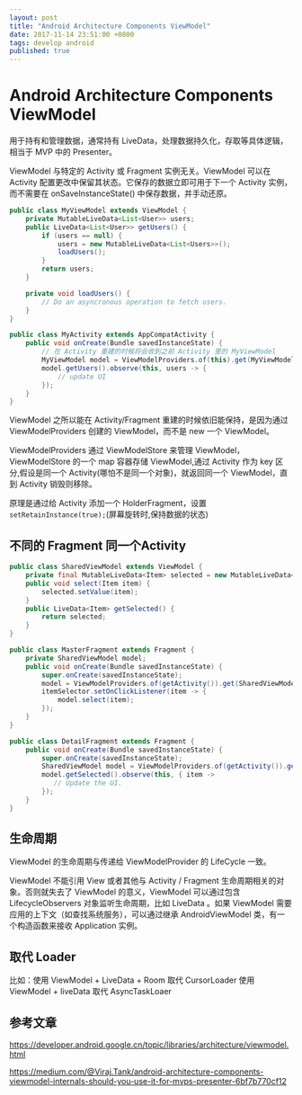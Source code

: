 ```yaml
---
layout: post
title: "Android Architecture Components ViewModel"
date: 2017-11-14 23:51:00 +0800
tags: develop android
published: true
---
```

# Android Architecture Components ViewModel

用于持有和管理数据，通常持有 LiveData，处理数据持久化，存取等具体逻辑， 相当于 MVP 中的 Presenter。

ViewModel 与特定的 Activity 或 Fragment 实例无关。ViewModel 可以在 Activity 配置更改中保留其状态。它保存的数据立即可用于下一个 Activity 实例，而不需要在 onSaveInstanceState() 中保存数据，并手动还原。

```Java
public class MyViewModel extends ViewModel {
    private MutableLiveData<List<User>> users;
    public LiveData<List<User>> getUsers() {
        if (users == null) {
            users = new MutableLiveData<List<Users>>();
            loadUsers();
        }
        return users;
    }

    private void loadUsers() {
        // Do an asyncronous operation to fetch users.
    }
}
```

```Java
public class MyActivity extends AppCompatActivity {
    public void onCreate(Bundle savedInstanceState) {
        // 在 Activity 重建的时候将会收到之前 Activity 里的 MyViewModel
        MyViewModel model = ViewModelProviders.of(this).get(MyViewModel.class);
        model.getUsers().observe(this, users -> {
            // update UI
        });
    }
}
```

ViewModel 之所以能在 Activity/Fragment 重建的时候依旧能保持，是因为通过 ViewModelProviders 创建的 ViewModel，而不是 new 一个 ViewModel。

ViewModelProviders 通过 ViewModelStore 来管理 ViewModel，ViewModelStore 的一个 map 容器存储 ViewModel,通过 Activity 作为 key 区分,假设是同一个 Activity(哪怕不是同一个对象)，就返回同一个 ViewModel，直到 Activity 销毁则移除。

原理是通过给 Activity 添加一个 HolderFragment，设置 ```setRetainInstance(true);```(屏幕旋转时,保持数据的状态)

## 不同的 Fragment 同一个Activity

```Java
public class SharedViewModel extends ViewModel {
    private final MutableLiveData<Item> selected = new MutableLiveData<Item>();
    public void select(Item item) {
        selected.setValue(item);
    }
    public LiveData<Item> getSelected() {
        return selected;
    }
}
```

```Java
public class MasterFragment extends Fragment {
    private SharedViewModel model;
    public void onCreate(Bundle savedInstanceState) {
        super.onCreate(savedInstanceState);
        model = ViewModelProviders.of(getActivity()).get(SharedViewModel.class);
        itemSelector.setOnClickListener(item -> {
            model.select(item);
        });
    }
}
```

```Java
public class DetailFragment extends Fragment {
    public void onCreate(Bundle savedInstanceState) {
        super.onCreate(savedInstanceState);
        SharedViewModel model = ViewModelProviders.of(getActivity()).get(SharedViewModel.class);
        model.getSelected().observe(this, { item ->
           // Update the UI.
        });
    }
}
```

## 生命周期

ViewModel 的生命周期与传递给 ViewModelProvider 的 LifeCycle 一致。

ViewModel 不能引用 View 或者其他与 Activity / Fragment 生命周期相关的对象。否则就失去了 ViewModel 的意义，ViewModel 可以通过包含 LifecycleObservers 对象监听生命周期，比如 LiveData 。如果 ViewModel 需要应用的上下文（如查找系统服务），可以通过继承 AndroidViewModel 类，有一个构造函数来接收 Application 实例。


## 取代 Loader

比如：使用 ViewModel + LiveData + Room 取代 CursorLoader
使用 ViewModel + liveData 取代 AsyncTaskLoaer

## 参考文章

<https://developer.android.google.cn/topic/libraries/architecture/viewmodel.html>

https://medium.com/@Viraj.Tank/android-architecture-components-viewmodel-internals-should-you-use-it-for-mvps-presenter-6bf7b770cf12







